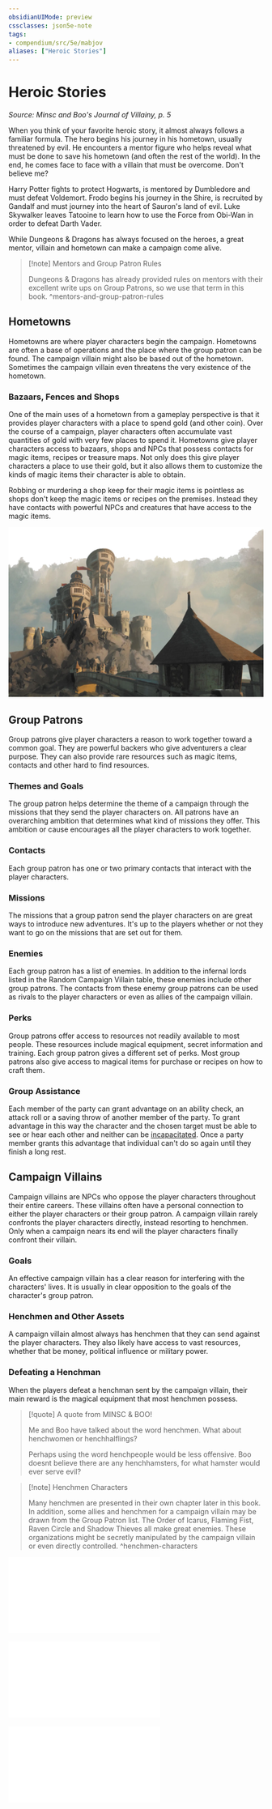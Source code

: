 ```yaml
---
obsidianUIMode: preview
cssclasses: json5e-note
tags:
- compendium/src/5e/mabjov
aliases: ["Heroic Stories"]
---
```

# Heroic Stories
*Source: Minsc and Boo's Journal of Villainy, p. 5* 

When you think of your favorite heroic story, it almost always follows a familiar formula. The hero begins his journey in his hometown, usually threatened by evil. He encounters a mentor figure who helps reveal what must be done to save his hometown (and often the rest of the world). In the end, he comes face to face with a villain that must be overcome. Don't believe me?

Harry Potter fights to protect Hogwarts, is mentored by Dumbledore and must defeat Voldemort. Frodo begins his journey in the Shire, is recruited by Gandalf and must journey into the heart of Sauron's land of evil. Luke Skywalker leaves Tatooine to learn how to use the Force from Obi-Wan in order to defeat Darth Vader.

While Dungeons & Dragons has always focused on the heroes, a great mentor, villain and hometown can make a campaign come alive.

> [!note] Mentors and Group Patron Rules
> 
> Dungeons & Dragons has already provided rules on mentors with their excellent write ups on Group Patrons, so we use that term in this book.
^mentors-and-group-patron-rules

## Hometowns

Hometowns are where player characters begin the campaign. Hometowns are often a base of operations and the place where the group patron can be found. The campaign villain might also be based out of the hometown. Sometimes the campaign villain even threatens the very existence of the hometown.

### Bazaars, Fences and Shops

One of the main uses of a hometown from a gameplay perspective is that it provides player characters with a place to spend gold (and other coin). Over the course of a campaign, player characters often accumulate vast quantities of gold with very few places to spend it. Hometowns give player characters access to bazaars, shops and NPCs that possess contacts for magic items, recipes or treasure maps. Not only does this give player characters a place to use their gold, but it also allows them to customize the kinds of magic items their character is able to obtain.

Robbing or murdering a shop keep for their magic items is pointless as shops don't keep the magic items or recipes on the premises. Instead they have contacts with powerful NPCs and creatures that have access to the magic items.

![](https://raw.githubusercontent.com/5etools-mirror-3/5etools-img/main/book/MaBJoV/001.webp#center)

## Group Patrons

Group patrons give player characters a reason to work together toward a common goal. They are powerful backers who give adventurers a clear purpose. They can also provide rare resources such as magic items, contacts and other hard to find resources.

### Themes and Goals

The group patron helps determine the theme of a campaign through the missions that they send the player characters on. All patrons have an overarching ambition that determines what kind of missions they offer. This ambition or cause encourages all the player characters to work together.

### Contacts

Each group patron has one or two primary contacts that interact with the player characters.

### Missions

The missions that a group patron send the player characters on are great ways to introduce new adventures. It's up to the players whether or not they want to go on the missions that are set out for them.

### Enemies

Each group patron has a list of enemies. In addition to the infernal lords listed in the Random Campaign Villain table, these enemies include other group patrons. The contacts from these enemy group patrons can be used as rivals to the player characters or even as allies of the campaign villain.

### Perks

Group patrons offer access to resources not readily available to most people. These resources include magical equipment, secret information and training. Each group patron gives a different set of perks. Most group patrons also give access to magical items for purchase or recipes on how to craft them.

### Group Assistance

Each member of the party can grant advantage on an ability check, an attack roll or a saving throw of another member of the party. To grant advantage in this way the character and the chosen target must be able to see or hear each other and neither can be [incapacitated](Mechanics/Rules/conditions.md#Incapacitated). Once a party member grants this advantage that individual can't do so again until they finish a long rest.

## Campaign Villains

Campaign villains are NPCs who oppose the player characters throughout their entire careers. These villains often have a personal connection to either the player characters or their group patron. A campaign villain rarely confronts the player characters directly, instead resorting to henchmen. Only when a campaign nears its end will the player characters finally confront their villain.

### Goals

An effective campaign villain has a clear reason for interfering with the characters' lives. It is usually in clear opposition to the goals of the character's group patron.

### Henchmen and Other Assets

A campaign villain almost always has henchmen that they can send against the player characters. They also likely have access to vast resources, whether that be money, political influence or military power.

### Defeating a Henchman

When the players defeat a henchman sent by the campaign villain, their main reward is the magical equipment that most henchmen possess.

> [!quote] A quote from MINSC & BOO!  
> 
> Me and Boo have talked about the word henchmen. What about henchwomen or henchhalflings?
> 
> Perhaps using the word henchpeople would be less offensive. Boo doesnt believe there are any henchhamsters, for what hamster would ever serve evil?

> [!note] Henchmen Characters
> 
> Many henchmen are presented in their own chapter later in this book. In addition, some allies and henchmen for a campaign villain may be drawn from the Group Patron list. The Order of Icarus, Flaming Fist, Raven Circle and Shadow Thieves all make great enemies. These organizations might be secretly manipulated by the campaign villain or even directly controlled.
^henchmen-characters

![Campaign Villains; Random Hometown](Mechanics/tables/campaign-villains-random-hometown-mabjov.md)

![Campaign Villains; Random Group Patron](Mechanics/tables/campaign-villains-random-group-patron-mabjov.md)

![Campaign Villains; Random Campaign Villain](Mechanics/tables/campaign-villains-random-campaign-villain-mabjov.md)